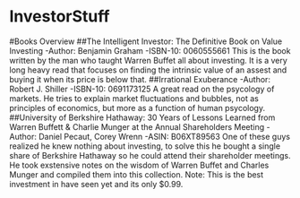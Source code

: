 # InvestorStuff

#Books Overview
##The Intelligent Investor: The Definitive Book on Value Investing
-Author: Benjamin Graham
-ISBN-10: 0060555661
This is the book written by the man who taught Warren Buffet all about investing. It is a very long heavy read that focuses on finding the intrinsic value of an assest and buying it when its price is below that.
##Irrational Exuberance
-Author: Robert J. Shiller
-ISBN-10: 0691173125
A great read on the psycology of markets. He tries to explain market fluctuations and bubbles, not as principles of economics, but more as a function of human psycology.
##University of Berkshire Hathaway: 30 Years of Lessons Learned from Warren Buffett & Charlie Munger at the Annual Shareholders Meeting
-Author: Daniel Pecaut, Corey Wrenn
-ASIN: B06XT89563
One of these guys realized he knew nothing about investing, to solve this he bought a single share of Berkshire Hathaway so he could attend their shareholder meetings. He took exstensive notes on the wisdom of Warren Buffet and Charles Munger and compiled them into this collection.
Note: This is the best investment in have seen yet and its only $0.99.
